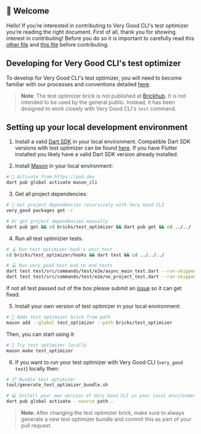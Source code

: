 ## 🦄 Welcome

Hello! If you’re interested in contributing to Very Good CLI's test optimizer you’re reading the right document. First of all, thank you for showing interest in contributing! Before you do so it is important to carefully read this [other file](../../CONTRIBUTING.md) and [this file](CONTRIBUTING.md) before contributing.

## Developing for Very Good CLI's test optimizer

To develop for Very Good CLI's test optimizer, you will need to become familiar with our processes and conventions detailed [here](../../CONTRIBUTING.md).

> **Note**: The test optimizer brick is not published at [Brickhub](brickhub.dev). It is not intended to be used by the general public. Instead, it has been designed to work closely with Very Good CLI's `test` command.

## Setting up your local development environment

1. Install a valid [Dart SDK](https://dart.dev/get-dart) in your local environment. Compatible Dart SDK versions with test optimizer can be found [here](https://github.com/VeryGoodOpenSource/very_good_cli/blob/cdff842672a257a7ecb7bddee1fcee7e8f92df6a/bricks/test_optimizer/hooks/pubspec.yaml#L5). If you have Flutter installed you likely have a valid Dart SDK version already installed.

2. Install [Mason](https://github.com/felangel/mason/tree/master/packages/mason_cli#installation) in your local environment:

```sh
# 🎯 Activate from https://pub.dev
dart pub global activate mason_cli
```

3. Get all project dependencies:

```sh
# 📂 Get project dependencies recursively with Very Good CLI
very_good packages get -r

# Or get project dependencies manually
dart pub get && cd bricks/test_optimizer && dart pub get && cd ../../
```

4. Run all test optimizier tests.

```sh
# 🪝 Run test optimizer hook's unit test
cd bricks/test_optimizer/hooks && dart test && cd ../../../

# 💻 Run very_good test end to end tests
dart test test/src/commands/test/e2e/async_main_test.dart --run-skipped -t e2e &&
dart test test/src/commands/test/e2e/no_project_test.dart --run-skipped -t e2e
```

If not all test passed out of the box please submit an [issue](https://github.com/VeryGoodOpenSource/very_good_cli/issues/new/choose) so it can get fixed.

5. Install your own version of test optimizer in your local environment:

```sh
# 🧱 Adds test optimizer brick from path
mason add --global test_optimizer --path bricks/test_optimizer
```

Then, you can start using it:

```sh
# 🚀 Try test optimizer locally
mason make test_optimizer
```

6. If you want to run your test optimizer with Very Good CLI (`very_good test`) locally then:

```sh
# 📦 Bundle test optimizer
tool/generate_test_optimizer_bundle.sh

# 💻 Install your own version of Very Good CLI in your local environment
dart pub global activate --source path .
```

> **Note**: After changing the test optimizer brick, make sure to always generate a new test optimizer bundle and commit this as part of your pull request.
